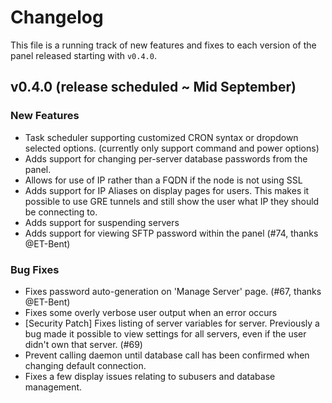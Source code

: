 # Changelog
This file is a running track of new features and fixes to each version of the panel released starting with `v0.4.0`.

## v0.4.0 (release scheduled ~ Mid September)

### New Features
* Task scheduler supporting customized CRON syntax or dropdown selected options. (currently only support command and power options)
* Adds support for changing per-server database passwords from the panel.
* Allows for use of IP rather than a FQDN if the node is not using SSL
* Adds support for IP Aliases on display pages for users. This makes it possible to use GRE tunnels and still show the user what IP they should be connecting to.
* Adds support for suspending servers
* Adds support for viewing SFTP password within the panel (#74, thanks @ET-Bent)

### Bug Fixes
* Fixes password auto-generation on 'Manage Server' page. (#67, thanks @ET-Bent)
* Fixes some overly verbose user output when an error occurs
* [Security Patch] Fixes listing of server variables for server. Previously a bug made it possible to view settings for all servers, even if the user didn't own that server. (#69)
* Prevent calling daemon until database call has been confirmed when changing default connection.
* Fixes a few display issues relating to subusers and database management.
